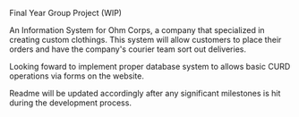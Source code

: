 Final Year Group Project (WIP)

An Information System for Ohm Corps, a company that specialized in creating custom clothings. This system will allow customers to place their orders and have the company's courier team sort out deliveries.

Looking foward to implement proper database system to allows basic CURD operations via forms on the website. 

Readme will be updated accordingly after any significant milestones is hit during the development process.